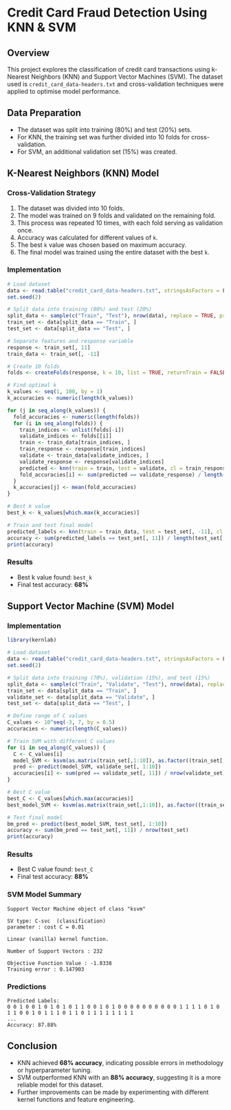 # Credit Card Fraud Detection Using KNN & SVM

## Overview
This project explores the classification of credit card transactions using k-Nearest Neighbors (KNN) and Support Vector Machines (SVM). The dataset used is `credit_card_data-headers.txt` and cross-validation techniques were applied to optimise model performance.

## Data Preparation
- The dataset was split into training (80%) and test (20%) sets.
- For KNN, the training set was further divided into 10 folds for cross-validation.
- For SVM, an additional validation set (15%) was created.

## K-Nearest Neighbors (KNN) Model
### Cross-Validation Strategy
1. The dataset was divided into 10 folds.
2. The model was trained on 9 folds and validated on the remaining fold.
3. This process was repeated 10 times, with each fold serving as validation once.
4. Accuracy was calculated for different values of `k`.
5. The best `k` value was chosen based on maximum accuracy.
6. The final model was trained using the entire dataset with the best `k`.

### Implementation
```r
# Load dataset
data <- read.table("credit_card_data-headers.txt", stringsAsFactors = FALSE, header = TRUE)
set.seed(2)

# Split data into training (80%) and test (20%)
split_data <- sample(c("Train", "Test"), nrow(data), replace = TRUE, prob = c(0.8, 0.2))
train_set <- data[split_data == "Train", ]
test_set <- data[split_data == "Test", ]

# Separate features and response variable
response <- train_set[, 11]
train_data <- train_set[, -11]

# Create 10 folds
folds <- createFolds(response, k = 10, list = TRUE, returnTrain = FALSE)

# Find optimal k
k_values <- seq(1, 100, by = 1)
k_accuracies <- numeric(length(k_values))

for (j in seq_along(k_values)) {
  fold_accuracies <- numeric(length(folds))
  for (i in seq_along(folds)) {
    train_indices <- unlist(folds[-i])
    validate_indices <- folds[[i]]
    train <- train_data[train_indices, ]
    train_response <- response[train_indices]
    validate <- train_data[validate_indices, ]
    validate_response <- response[validate_indices]
    predicted <- knn(train = train, test = validate, cl = train_response, k = k_values[j])
    fold_accuracies[i] <- sum(predicted == validate_response) / length(validate_response)
  }
  k_accuracies[j] <- mean(fold_accuracies)
}

# Best k value
best_k <- k_values[which.max(k_accuracies)]

# Train and test final model
predicted_labels <- knn(train = train_data, test = test_set[, -11], cl = response, k = best_k)
accuracy <- sum(predicted_labels == test_set[, 11]) / length(test_set[, 11])
print(accuracy)
```
### Results
- Best k value found: `best_k`
- Final test accuracy: **68%**

## Support Vector Machine (SVM) Model
### Implementation
```r
library(kernlab)

# Load dataset
data <- read.table("credit_card_data-headers.txt", stringsAsFactors = FALSE, header = TRUE)
set.seed(2)

# Split data into training (70%), validation (15%), and test (15%)
split_data <- sample(c("Train", "Validate", "Test"), nrow(data), replace = TRUE, prob = c(0.7, 0.15, 0.15))
train_set <- data[split_data == "Train", ]
validate_set <- data[split_data == "Validate", ]
test_set <- data[split_data == "Test", ]

# Define range of C values
C_values <- 10^seq(-3, 7, by = 0.5)
accuracies <- numeric(length(C_values))

# Train SVM with different C values
for (i in seq_along(C_values)) {
  C <- C_values[i]
  model_SVM <- ksvm(as.matrix(train_set[,1:10]), as.factor((train_set[,11])), type = "C-svc", kernel = "vanilladot", C = C, scaled = TRUE)
  pred <- predict(model_SVM, validate_set[, 1:10])
  accuracies[i] <- sum(pred == validate_set[, 11]) / nrow(validate_set)
}

# Best C value
best_C <- C_values[which.max(accuracies)]
best_model_SVM <- ksvm(as.matrix(train_set[,1:10]), as.factor((train_set[,11])), type = "C-svc", kernel = "vanilladot", C = best_C, scaled = TRUE)

# Test final model
bm_pred <- predict(best_model_SVM, test_set[, 1:10])
accuracy <- sum(bm_pred == test_set[, 11]) / nrow(test_set)
print(accuracy)
```
### Results
- Best C value found: `best_C`
- Final test accuracy: **88%**

### SVM Model Summary
```
Support Vector Machine object of class "ksvm"

SV type: C-svc  (classification)
parameter : cost C = 0.01

Linear (vanilla) kernel function.

Number of Support Vectors : 232

Objective Function Value : -1.8338
Training error : 0.147903
```
### Predictions
```
Predicted Labels:
0 0 1 0 0 1 0 1 0 1 0 1 1 0 0 1 0 1 0 0 0 0 0 0 0 0 0 0 1 1 1 1 0 1 0 1 1 0 0 1 0 1 1 1 0 1 1 0 1 1 1 1 1 1 1 1
...
Accuracy: 87.88%
```

## Conclusion
- KNN achieved **68% accuracy**, indicating possible errors in methodology or hyperparameter tuning.
- SVM outperformed KNN with an **88% accuracy**, suggesting it is a more reliable model for this dataset.
- Further improvements can be made by experimenting with different kernel functions and feature engineering.
